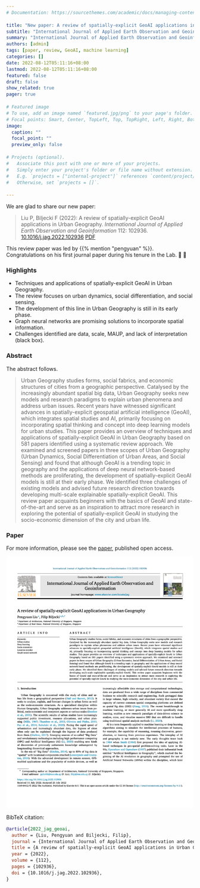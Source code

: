 ```yaml
---
# Documentation: https://sourcethemes.com/academic/docs/managing-content/

title: "New paper: A review of spatially-explicit GeoAI applications in Urban Geography"
subtitle: "International Journal of Applied Earth Observation and Geoinformation publishes our new review paper."
summary: "International Journal of Applied Earth Observation and Geoinformation publishes our new review paper."
authors: [admin]
tags: [paper, review, GeoAI, machine learning]
categories: []
date: 2022-08-12T05:11:16+08:00
lastmod: 2022-08-12T05:11:16+08:00
featured: false
draft: false
show_related: true
pager: true

# Featured image
# To use, add an image named `featured.jpg/png` to your page's folder.
# Focal points: Smart, Center, TopLeft, Top, TopRight, Left, Right, BottomLeft, Bottom, BottomRight.
image:
  caption: ""
  focal_point: ""
  preview_only: false

# Projects (optional).
#   Associate this post with one or more of your projects.
#   Simply enter your project's folder or file name without extension.
#   E.g. `projects = ["internal-project"]` references `content/project/deep-learning/index.md`.
#   Otherwise, set `projects = []`.

---
```


We are glad to share our new paper:

> Liu P, Biljecki F (2022): A review of spatially-explicit GeoAI applications in Urban Geography. _International Journal of Applied Earth Observation and Geoinformation_ 112: 102936. [<i class="ai ai-doi-square ai"></i> 10.1016/j.jag.2022.102936](https://doi.org/10.1016/j.jag.2022.102936) [<i class="far fa-file-pdf"></i> PDF](/publication/2022-jag-geoai/2022-jag-geoai.pdf)</i> <i class="ai ai-open-access-square ai"></i>

This review paper was led by {{% mention "pengyuan" %}}.
Congratulations on his first journal paper during his tenure in the Lab. :raised_hands: :clap:


### Highlights

+ Techniques and applications of spatially-explicit GeoAI in Urban Geography.
+ The review focuses on urban dynamics, social differentiation, and social sensing.
+ The development of this line in Urban Geography is still in its early phase.
+ Graph neural networks are promising solutions to incorporate spatial information.
+ Challenges identified are data, scale, MAUP, and lack of interpretation (black box).

### Abstract

The abstract follows.

> Urban Geography studies forms, social fabrics, and economic structures of cities from a geographic perspective. Catalysed by the increasingly abundant spatial big data, Urban Geography seeks new models and research paradigms to explain urban phenomena and address urban issues. Recent years have witnessed significant advances in spatially-explicit geospatial artificial intelligence (GeoAI), which integrates spatial studies and AI, primarily focusing on incorporating spatial thinking and concept into deep learning models for urban studies. This paper provides an overview of techniques and applications of spatially-explicit GeoAI in Urban Geography based on 581 papers identified using a systematic review approach. We examined and screened papers in three scopes of Urban Geography (Urban Dynamics, Social Differentiation of Urban Areas, and Social Sensing) and found that although GeoAI is a trending topic in geography and the applications of deep neural network-based methods are proliferating, the development of spatially-explicit GeoAI models is still at their early phase. We identified three challenges of existing models and advised future research direction towards developing multi-scale explainable spatially-explicit GeoAI. This review paper acquaints beginners with the basics of GeoAI and state-of-the-art and serve as an inspiration to attract more research in exploring the potential of spatially-explicit GeoAI in studying the socio-economic dimension of the city and urban life.

### Paper 

For more information, please see the [paper](/publication/2022-jag-geoai/), published open access. <i class="ai ai-open-access-square ai"></i>

[![](page-one.png)](/publication/2022-jag-geoai/)

BibTeX citation:
```bibtex
@article{2022_jag_geoai,
  author = {Liu, Pengyuan and Biljecki, Filip},
  journal = {International Journal of Applied Earth Observation and Geoinformation},
  title = {A review of spatially-explicit GeoAI applications in Urban Geography},
  year = {2022},
  volume = {112},
  pages = {102936},
  doi = {10.1016/j.jag.2022.102936},
}
```


